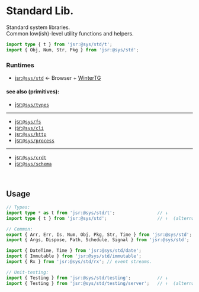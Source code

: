# Standard Lib.
Standard system libraries.  
Common low(ish)-level utility functions and helpers.

```ts
import type { t } from 'jsr:@sys/std/t';
import { Obj, Num, Str, Pkg } from 'jsr:@sys/std';
```


### Runtimes
- [jsr:`@sys/std`](https://jsr.io/@sys/std) ← Browser + [WinterTG](https://wintertc.org/)

#### see also (primitives):
- [jsr:`@sys/types`](https://jsr.io/@sys/types)
---
- [jsr:`@sys/fs`](https://jsr.io/@sys/fs)
- [jsr:`@sys/cli`](https://jsr.io/@sys/cli)
- [jsr:`@sys/http`](https://jsr.io/@sys/http)
- [jsr:`@sys/process`](https://jsr.io/@sys/process)
---
- [jsr:`@sys/crdt`](https://jsr.io/@sys/crdt)
- [jsr:`@sys/schema`](https://jsr.io/@sys/schema)
<p>&nbsp;<p>

## Usage

```ts
// Types:
import type * as t from 'jsr:@sys/std/t';                // ↓
import type { t } from 'jsr:@sys/std';                   // ↑  (alternative)

// Common:
export { Arr, Err, Is, Num, Obj, Pkg, Str, Time } from 'jsr:@sys/std';
import { Args, Dispose, Path, Schedule, Signal } from 'jsr:@sys/std';

import { DateTime, Time } from 'jsr:@sys/std/date';
import { Immutable } from 'jsr:@sys/std/immutable';
import { Rx } from 'jsr:@sys/std/rx'; // event streams.

// Unit-testing:
import { Testing } from 'jsr:@sys/std/testing';          // ↓
import { Testing } from 'jsr:@sys/std/testing/server';   // ↑  (alternative)
```

